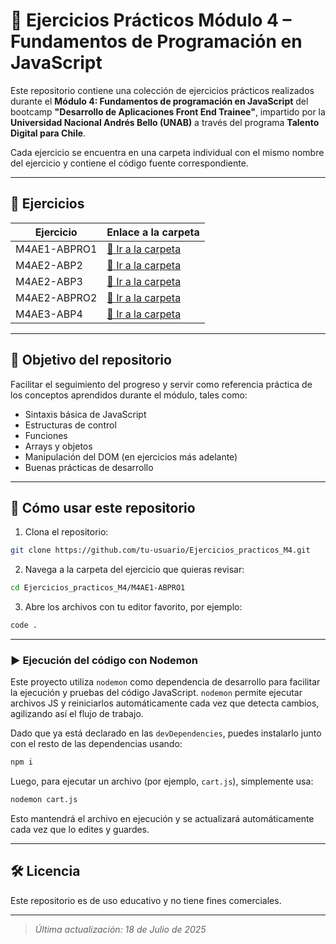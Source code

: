 # 🧠 Ejercicios Prácticos Módulo 4 – Fundamentos de Programación en JavaScript

Este repositorio contiene una colección de ejercicios prácticos realizados durante el **Módulo 4: Fundamentos de programación en JavaScript** del bootcamp **"Desarrollo de Aplicaciones Front End Trainee"**, impartido por la **Universidad Nacional Andrés Bello (UNAB)** a través del programa **Talento Digital para Chile**.

Cada ejercicio se encuentra en una carpeta individual con el mismo nombre del ejercicio y contiene el código fuente correspondiente.

---

## 📂 Ejercicios

| Ejercicio | Enlace a la carpeta |
|----------|---------------------|
| M4AE1-ABPRO1 | [📁 Ir a la carpeta](./M4AE1-ABPRO1) |
| M4AE2-ABP2 | [📁 Ir a la carpeta](./M4AE2-ABP2) |
| M4AE2-ABP3 | [📁 Ir a la carpeta](./M4AE2-ABP3) |
| M4AE2-ABPRO2 | [📁 Ir a la carpeta](./M4AE2-ABPRO2) |
| M4AE3-ABP4 | [📁 Ir a la carpeta](./M4AE3-ABP4) |

---

## 🚀 Objetivo del repositorio

Facilitar el seguimiento del progreso y servir como referencia práctica de los conceptos aprendidos durante el módulo, tales como:

- Sintaxis básica de JavaScript
- Estructuras de control
- Funciones
- Arrays y objetos
- Manipulación del DOM (en ejercicios más adelante)
- Buenas prácticas de desarrollo

---

## 📌 Cómo usar este repositorio

1. Clona el repositorio:

```bash
git clone https://github.com/tu-usuario/Ejercicios_practicos_M4.git
```

2. Navega a la carpeta del ejercicio que quieras revisar:

```bash
cd Ejercicios_practicos_M4/M4AE1-ABPRO1
```

3. Abre los archivos con tu editor favorito, por ejemplo:

```bash
code .
```

---

### ▶️ Ejecución del código con Nodemon

Este proyecto utiliza `nodemon` como dependencia de desarrollo para facilitar la ejecución y pruebas del código JavaScript. `nodemon` permite ejecutar archivos JS y reiniciarlos automáticamente cada vez que detecta cambios, agilizando así el flujo de trabajo.

Dado que ya está declarado en las `devDependencies`, puedes instalarlo junto con el resto de las dependencias usando:

```bash
npm i
```

Luego, para ejecutar un archivo (por ejemplo, `cart.js`), simplemente usa:

```bash
nodemon cart.js
```

Esto mantendrá el archivo en ejecución y se actualizará automáticamente cada vez que lo edites y guardes.

---

## 🛠️ Licencia

Este repositorio es de uso educativo y no tiene fines comerciales.

---

> *Última actualización: 18 de Julio de 2025*
